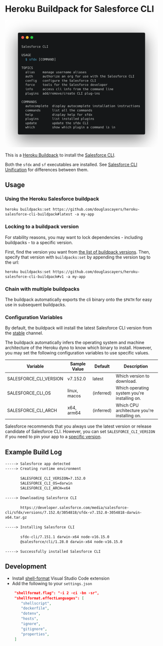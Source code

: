 # Heroku Buildpack for Salesforce CLI

![salesforce buildpack logo](images/terminal.png)

This is a [Heroku Buildpack](http://devcenter.heroku.com/articles/buildpacks) to install the [Salesforce CLI](https://developer.salesforce.com/tools/sfdxcli).

Both the `sfdx` and `sf` executables are installed. See [Salesforce CLI Unification](https://developer.salesforce.com/docs/atlas.en-us.sfdx_setup.meta/sfdx_setup/sfdx_setup_sf_intro.htm) for differences between them.

## Usage

### Using the Heroku Salesforce buildpack

```shell
heroku buildpacks:set https://github.com/douglascayers/heroku-salesforce-cli-buildpack#latest -a my-app
```

### Locking to a buildpack version

For stability reasons, you may want to lock dependencies - including buildpacks - to a specific version.

First, find the version you want from
[the list of buildpack versions](https://github.com/douglascayers/heroku-salesforce-cli-buildpack/releases).
Then, specify that version with `buildpacks:set` by appending the version tag to the url:

```shell
heroku buildpacks:set https://github.com/douglascayers/heroku-salesforce-cli-buildpack#v1 -a my-app
```

### Chain with multiple buildpacks

The buildpack automatically exports the cli binary onto the `$PATH` for easy use in subsequent buildpacks.

### Configuration Variables

By default, the buildpack will install the latest Salesforce CLI version from the [stable](https://developer.salesforce.com/docs/atlas.en-us.sfdx_setup.meta/sfdx_setup/sfdx_setup_install_cli.htm) channel.

The buildpack automatically infers the operating system and machine architecture of the Heroku dyno
to know which binary to install. However, you may set the following configuration variables to use specific values.

| Variable                 | Sample Value | Default    | Description                                      |
| ------------------------ | ------------ | ---------- | ------------------------------------------------ |
| SALESFORCE_CLI_VERSION   | v7.152.0     | latest     | Which version to download.                       |
| SALESFORCE_CLI_OS        | linux, macos | (inferred) | Which operating system you're installing on.     |
| SALESFORCE_CLI_ARCH      | x64, arm64   | (inferred) | Which CPU architecture you're installing on.     |

Salesforce recommends that you always use the latest version or release candidate of Salesforce CLI. However, you can set `SALESFORCE_CLI_VERSION` if you need to pin your app to a [specific version](https://developer.salesforce.com/docs/atlas.en-us.sfdx_setup.meta/sfdx_setup/sfdx_setup_install_cli.htm#sfdx_setup_install_cli_olderversions).

## Example Build Log

```
-----> Salesforce app detected
-----> Creating runtime environment

       SALESFORCE_CLI_VERSION=7.152.0
       SALESFORCE_CLI_OS=darwin
       SALESFORCE_CLI_ARCH=x64

-----> Downloading Salesforce CLI

       https://developer.salesforce.com/media/salesforce-cli/sfdx/versions/7.152.0/3054818/sfdx-v7.152.0-3054818-darwin-x64.tar.gz

-----> Installing Salesforce CLI

       sfdx-cli/7.151.1 darwin-x64 node-v16.15.0
       @salesforce/cli/1.28.0 darwin-x64 node-v16.15.0

-----> Successfully installed Salesforce CLI
```

## Development

* Install [shell-format](https://marketplace.visualstudio.com/items?itemName=foxundermoon.shell-format) Visual Studio Code extension
* Add the following to your `settings.json`
   ```json
    "shellformat.flag": "-i 2 -ci -bn -sr",
    "shellformat.effectLanguages": [
       "shellscript",
       "dockerfile",
       "dotenv",
       "hosts",
       "ignore",
       "gitignore",
       "properties",
    ]
    ```
